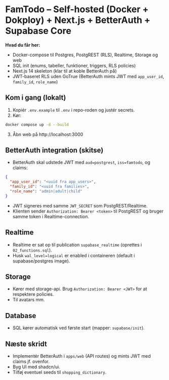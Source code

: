 
# FamTodo – Self-hosted (Docker + Dokploy) + Next.js + BetterAuth + Supabase Core

**Hvad du får her:**
- Docker-compose til Postgres, PostgREST (RLS), Realtime, Storage og web
- SQL init (enums, tabeller, funktioner, triggers, RLS policies)
- Next.js 14 skeleton (klar til at koble BetterAuth på)
- JWT-baseret RLS uden GoTrue (BetterAuth mints JWT med `app_user_id`, `family_id`, `role_name`)

## Kom i gang (lokalt)
1) Kopiér `.env.example` til `.env` i repo-roden og justér secrets.
2) Kør:
```bash
docker compose up -d --build
```
3) Åbn web på http://localhost:3000

## BetterAuth integration (skitse)
- BetterAuth skal udstede JWT med `aud=postgrest`, `iss=famtodo`, og claims:
```json
{
  "app_user_id": "<uuid fra app_users>",
  "family_id": "<uuid fra families>",
  "role_name": "admin|adult|child"
}
```
- JWT signeres med samme `JWT_SECRET` som PostgREST/Realtime.
- Klienten sender `Authorization: Bearer <token>` til PostgREST og bruger samme token i Realtime-connection.

## Realtime
- Realtime er sat op til publication `supabase_realtime` (oprettes i `02_functions.sql`).
- Husk `wal_level=logical` er enabled i containeren (default i supabase/postgres image).

## Storage
- Kører med storage-api. Brug `Authorization: Bearer <JWT>` for at respektere policies.
- Til avatars mm.

## Database
- SQL kører automatisk ved første start (mapper: `supabase/init`).

## Næste skridt
- Implementér BetterAuth i `apps/web` (API routes) og mints JWT med claims jf. ovenfor.
- Byg UI med shadcn/ui.
- Tilføj eventuel seeds til `shopping_dictionary`.
